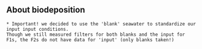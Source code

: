 ##  About biodeposition 

	* Important! we decided to use the 'blank' seawater to standardize our input input conditions. 
	Though we still measured filters for both blanks and the input for F1s, the F2s do not have data for 'input' (only blanks taken!)